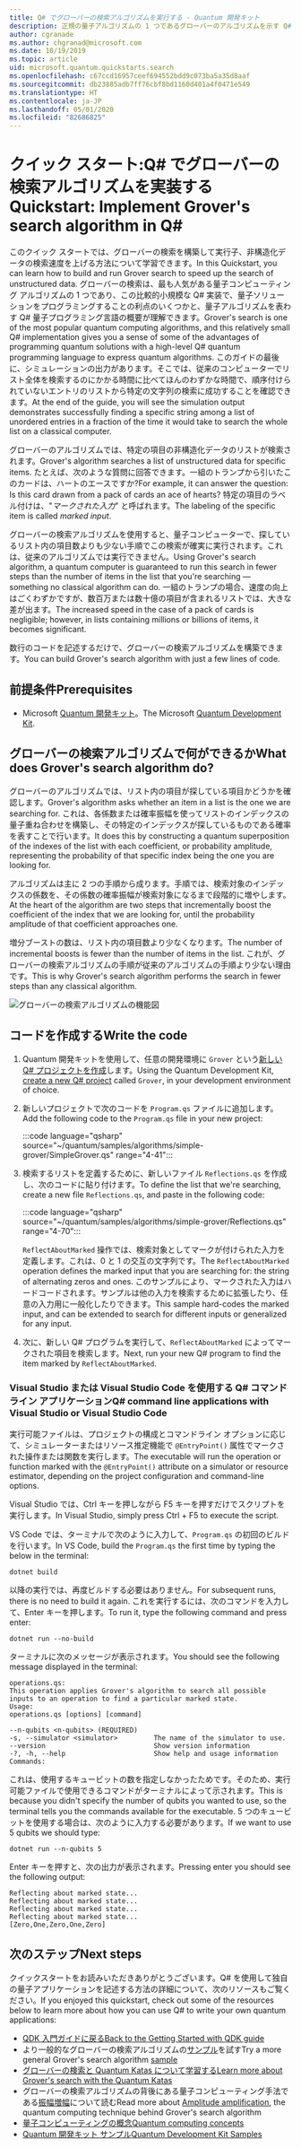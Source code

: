 ```yaml
---
title: Q# でグローバーの検索アルゴリズムを実行する - Quantum 開発キット
description: 正規の量子アルゴリズムの 1 つであるグローバーのアルゴリズムを示す Q# プロジェクトを構築します。
author: cgranade
ms.author: chgranad@microsoft.com
ms.date: 10/19/2019
ms.topic: article
uid: microsoft.quantum.quickstarts.search
ms.openlocfilehash: c67ccd16957ceef694552bdd9c073ba5a35d8aaf
ms.sourcegitcommit: db23885adb7ff76cbf8bd1160d401a4f0471e549
ms.translationtype: HT
ms.contentlocale: ja-JP
ms.lasthandoff: 05/01/2020
ms.locfileid: "82686825"
---
```

# <a name="quickstart-implement-grovers-search-algorithm-in-q"></a><span data-ttu-id="2222c-103">クイック スタート:Q\# でグローバーの検索アルゴリズムを実装する</span><span class="sxs-lookup"><span data-stu-id="2222c-103">Quickstart: Implement Grover's search algorithm in Q\#</span></span>

<span data-ttu-id="2222c-104">このクイック スタートでは、グローバーの検索を構築して実行子、非構造化データの検索速度を上げる方法について学習できます。</span><span class="sxs-lookup"><span data-stu-id="2222c-104">In this Quickstart, you can learn how to build and run Grover search to speed up the search of unstructured data.</span></span>  <span data-ttu-id="2222c-105">グローバーの検索は、最も人気がある量子コンピューティング アルゴリズムの 1 つであり、この比較的小規模な Q# 実装で、量子ソリューションをプログラミングすることの利点のいくつかと、量子アルゴリズムを表わす Q# 量子プログラミング言語の概要が理解できます。</span><span class="sxs-lookup"><span data-stu-id="2222c-105">Grover's search is one of the most popular quantum computing algorithms, and this relatively small Q# implementation gives you a sense of some of the advantages of programming quantum solutions with a high-level Q# quantum programming language to express quantum algorithms.</span></span>  <span data-ttu-id="2222c-106">このガイドの最後に、シミュレーションの出力があります。そこでは、従来のコンピューターでリスト全体を検索するのにかかる時間に比べてほんのわずかな時間で、順序付けられていないエントリのリストから特定の文字列の検索に成功することを確認できます。</span><span class="sxs-lookup"><span data-stu-id="2222c-106">At the end of the guide, you will see the simulation output demonstrates successfully finding a specific string among a list of unordered entries in a fraction of the time it would take to search the whole list on a classical computer.</span></span>

<span data-ttu-id="2222c-107">グローバーのアルゴリズムでは、特定の項目の非構造化データのリストが検索されます。</span><span class="sxs-lookup"><span data-stu-id="2222c-107">Grover's algorithm searches a list of unstructured data for specific items.</span></span> <span data-ttu-id="2222c-108">たとえば、次のような質問に回答できます。一組のトランプから引いたこのカードは、ハートのエースですか?</span><span class="sxs-lookup"><span data-stu-id="2222c-108">For example, it can answer the question: Is this card drawn from a pack of cards an ace of hearts?</span></span> <span data-ttu-id="2222c-109">特定の項目のラベル付けは、"_マークされた入力_" と呼ばれます。</span><span class="sxs-lookup"><span data-stu-id="2222c-109">The labeling of the specific item is called _marked input_.</span></span>

<span data-ttu-id="2222c-110">グローバーの検索アルゴリズムを使用すると、量子コンピューターで、探しているリスト内の項目数よりも少ない手順でこの検索が確実に実行されます。これは、従来のアルゴリズムでは実行できません。</span><span class="sxs-lookup"><span data-stu-id="2222c-110">Using Grover's search algorithm, a quantum computer is guaranteed to run this search in fewer steps than the number of items in the list that you're searching — something no classical algorithm can do.</span></span> <span data-ttu-id="2222c-111">一組のトランプの場合、速度の向上はごくわずかですが、数百万または数十億の項目が含まれるリストでは、大きな差が出ます。</span><span class="sxs-lookup"><span data-stu-id="2222c-111">The increased speed in the case of a pack of cards is negligible; however, in lists containing millions or billions of items, it becomes significant.</span></span>

<span data-ttu-id="2222c-112">数行のコードを記述するだけで、グローバーの検索アルゴリズムを構築できます。</span><span class="sxs-lookup"><span data-stu-id="2222c-112">You can build Grover's search algorithm with just a few lines of code.</span></span>

## <a name="prerequisites"></a><span data-ttu-id="2222c-113">前提条件</span><span class="sxs-lookup"><span data-stu-id="2222c-113">Prerequisites</span></span>

- <span data-ttu-id="2222c-114">Microsoft [Quantum 開発キット][install]。</span><span class="sxs-lookup"><span data-stu-id="2222c-114">The Microsoft [Quantum Development Kit][install].</span></span>

## <a name="what-does-grovers-search-algorithm-do"></a><span data-ttu-id="2222c-115">グローバーの検索アルゴリズムで何ができるか</span><span class="sxs-lookup"><span data-stu-id="2222c-115">What does Grover's search algorithm do?</span></span>

<span data-ttu-id="2222c-116">グローバーのアルゴリズムでは、リスト内の項目が探している項目かどうかを確認します。</span><span class="sxs-lookup"><span data-stu-id="2222c-116">Grover's algorithm asks whether an item in a list is the one we are searching for.</span></span> <span data-ttu-id="2222c-117">これは、各係数または確率振幅を使ってリストのインデックスの量子重ね合わせを構築し、その特定のインデックスが探しているものである確率を表すことで行います。</span><span class="sxs-lookup"><span data-stu-id="2222c-117">It does this by constructing a quantum superposition of the indexes of the list with each coefficient, or probability amplitude, representing the probability of that specific index being the one you are looking for.</span></span>

<span data-ttu-id="2222c-118">アルゴリズムは主に 2 つの手順から成ります。手順では、検索対象のインデックスの係数を、その係数の確率振幅が検索対象になるまで段階的に増やします。</span><span class="sxs-lookup"><span data-stu-id="2222c-118">At the heart of the algorithm are two steps that incrementally boost the coefficient of the index that we are looking for, until the probability amplitude of that coefficient approaches one.</span></span>

<span data-ttu-id="2222c-119">増分ブーストの数は、リスト内の項目数より少なくなります。</span><span class="sxs-lookup"><span data-stu-id="2222c-119">The number of incremental boosts is fewer than the number of items in the list.</span></span> <span data-ttu-id="2222c-120">これが、グローバーの検索アルゴリズムの手順が従来のアルゴリズムの手順より少ない理由です。</span><span class="sxs-lookup"><span data-stu-id="2222c-120">This is why Grover's search algorithm performs the search in fewer steps than any classical algorithm.</span></span>

![グローバーの検索アルゴリズムの機能図](~/media/grover.png)

## <a name="write-the-code"></a><span data-ttu-id="2222c-122">コードを作成する</span><span class="sxs-lookup"><span data-stu-id="2222c-122">Write the code</span></span>

1. <span data-ttu-id="2222c-123">Quantum 開発キットを使用して、任意の開発環境に `Grover` という[新しい Q# プロジェクトを作成](xref:microsoft.quantum.howto.createproject)します。</span><span class="sxs-lookup"><span data-stu-id="2222c-123">Using the Quantum Development Kit, [create a new Q# project](xref:microsoft.quantum.howto.createproject) called `Grover`, in your development environment of choice.</span></span>

1. <span data-ttu-id="2222c-124">新しいプロジェクトで次のコードを `Program.qs` ファイルに追加します。</span><span class="sxs-lookup"><span data-stu-id="2222c-124">Add the following code to the `Program.qs` file in your new project:</span></span>

    :::code language="qsharp" source="~/quantum/samples/algorithms/simple-grover/SimpleGrover.qs" range="4-41":::

1. <span data-ttu-id="2222c-125">検索するリストを定義するために、新しいファイル `Reflections.qs` を作成し、次のコードに貼り付けます。</span><span class="sxs-lookup"><span data-stu-id="2222c-125">To define the list that we're searching, create a new file `Reflections.qs`, and paste in the following code:</span></span>

    :::code language="qsharp" source="~/quantum/samples/algorithms/simple-grover/Reflections.qs" range="4-70":::

    <span data-ttu-id="2222c-126">`ReflectAboutMarked` 操作では、検索対象としてマークが付けられた入力を定義します。これは、0 と 1 の交互の文字列です。</span><span class="sxs-lookup"><span data-stu-id="2222c-126">The `ReflectAboutMarked` operation defines the marked input that you are searching for: the string of alternating zeros and ones.</span></span> <span data-ttu-id="2222c-127">このサンプルにより、マークされた入力はハードコードされます。サンプルは他の入力を検索するために拡張したり、任意の入力用に一般化したりできます。</span><span class="sxs-lookup"><span data-stu-id="2222c-127">This sample hard-codes the marked input, and can be extended to search for different inputs or generalized for any input.</span></span>

1. <span data-ttu-id="2222c-128">次に、新しい Q# プログラムを実行して、`ReflectAboutMarked` によってマークされた項目を検索します。</span><span class="sxs-lookup"><span data-stu-id="2222c-128">Next, run your new Q# program to find the item marked by `ReflectAboutMarked`.</span></span>

### <a name="q-command-line-applications-with-visual-studio-or-visual-studio-code"></a><span data-ttu-id="2222c-129">Visual Studio または Visual Studio Code を使用する Q# コマンド ライン アプリケーション</span><span class="sxs-lookup"><span data-stu-id="2222c-129">Q# command line applications with Visual Studio or Visual Studio Code</span></span>

<span data-ttu-id="2222c-130">実行可能ファイルは、プロジェクトの構成とコマンドライン オプションに応じて、シミュレーターまたはリソース推定機能で `@EntryPoint()` 属性でマークされた操作または関数を実行します。</span><span class="sxs-lookup"><span data-stu-id="2222c-130">The executable will run the operation or function marked with the `@EntryPoint()` attribute on a simulator or resource estimator, depending on the project configuration and command-line options.</span></span>

<span data-ttu-id="2222c-131">Visual Studio では、Ctrl キーを押しながら F5 キーを押すだけでスクリプトを実行します。</span><span class="sxs-lookup"><span data-stu-id="2222c-131">In Visual Studio, simply press Ctrl + F5 to execute the script.</span></span>

<span data-ttu-id="2222c-132">VS Code では、ターミナルで次のように入力して、`Program.qs` の初回のビルドを行います。</span><span class="sxs-lookup"><span data-stu-id="2222c-132">In VS Code, build the `Program.qs` the first time by typing the below in the terminal:</span></span>

```Command line
dotnet build
```

<span data-ttu-id="2222c-133">以降の実行では、再度ビルドする必要はありません。</span><span class="sxs-lookup"><span data-stu-id="2222c-133">For subsequent runs, there is no need to build it again.</span></span> <span data-ttu-id="2222c-134">これを実行するには、次のコマンドを入力して、Enter キーを押します。</span><span class="sxs-lookup"><span data-stu-id="2222c-134">To run it, type the following command and press enter:</span></span>

```Command line
dotnet run --no-build
```

<span data-ttu-id="2222c-135">ターミナルに次のメッセージが表示されます。</span><span class="sxs-lookup"><span data-stu-id="2222c-135">You should see the following message displayed in the terminal:</span></span>

```
operations.qs:
This operation applies Grover's algorithm to search all possible inputs to an operation to find a particular marked state.
Usage:
operations.qs [options] [command]

--n-qubits <n-qubits> (REQUIRED)
-s, --simulator <simulator>         The name of the simulator to use.
--version                           Show version information
-?, -h, --help                      Show help and usage information
Commands:
```

<span data-ttu-id="2222c-136">これは、使用するキュービットの数を指定しなかったためです。そのため、実行可能ファイルで使用できるコマンドがターミナルによって示されます。</span><span class="sxs-lookup"><span data-stu-id="2222c-136">This is because you didn't specify the number of qubits you wanted to use, so the terminal tells you the commands available for the executable.</span></span> <span data-ttu-id="2222c-137">5 つのキュービットを使用する場合は、次のように入力する必要があります。</span><span class="sxs-lookup"><span data-stu-id="2222c-137">If we want to use 5 qubits we should type:</span></span>

```Command line
dotnet run --n-qubits 5
```

<span data-ttu-id="2222c-138">Enter キーを押すと、次の出力が表示されます。</span><span class="sxs-lookup"><span data-stu-id="2222c-138">Pressing enter you should see the following output:</span></span>

```
Reflecting about marked state...
Reflecting about marked state...
Reflecting about marked state...
Reflecting about marked state...
[Zero,One,Zero,One,Zero]
```

## <a name="next-steps"></a><span data-ttu-id="2222c-139">次のステップ</span><span class="sxs-lookup"><span data-stu-id="2222c-139">Next steps</span></span>

<span data-ttu-id="2222c-140">クイックスタートをお読みいただきありがとうございます。Q# を使用して独自の量子アプリケーションを記述する方法の詳細について、次のリソースもご覧ください。</span><span class="sxs-lookup"><span data-stu-id="2222c-140">If you enjoyed this quickstart, check out some of the resources below to learn more about how you can use Q# to write your own quantum applications:</span></span>

- [<span data-ttu-id="2222c-141">QDK 入門ガイドに戻る</span><span class="sxs-lookup"><span data-stu-id="2222c-141">Back to the Getting Started with QDK guide</span></span>](xref:microsoft.quantum.welcome)
- <span data-ttu-id="2222c-142">より一般的なグローバーの検索アルゴリズムの[サンプル](https://github.com/microsoft/Quantum/tree/master/samples/algorithms/database-search)を試す</span><span class="sxs-lookup"><span data-stu-id="2222c-142">Try a more general Grover's search algorithm [sample](https://github.com/microsoft/Quantum/tree/master/samples/algorithms/database-search)</span></span>
- [<span data-ttu-id="2222c-143">グローバーの検索と Quantum Katas について学習する</span><span class="sxs-lookup"><span data-stu-id="2222c-143">Learn more about Grover's search with the Quantum Katas</span></span>](xref:microsoft.quantum.overview.katas)
- <span data-ttu-id="2222c-144">グローバーの検索アルゴリズムの背後にある量子コンピューティング手法である[振幅増幅][amplitude-amplification]について読む</span><span class="sxs-lookup"><span data-stu-id="2222c-144">Read more about [Amplitude amplification][amplitude-amplification], the quantum computing technique behind Grover's search algorithm</span></span>
- [<span data-ttu-id="2222c-145">量子コンピューティングの概念</span><span class="sxs-lookup"><span data-stu-id="2222c-145">Quantum computing concepts</span></span>](xref:microsoft.quantum.concepts.intro)
- [<span data-ttu-id="2222c-146">Quantum 開発キット サンプル</span><span class="sxs-lookup"><span data-stu-id="2222c-146">Quantum Development Kit Samples</span></span>](https://docs.microsoft.com/samples/browse/?products=qdk)

<!-- LINKS -->

[install]: xref:microsoft.quantum.install
[amplitude-amplification]: xref:microsoft.quantum.libraries.standard.algorithms#amplitude-amplification
